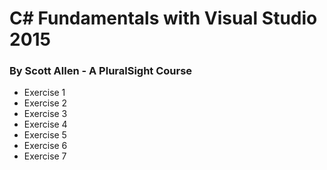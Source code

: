 # C# Fundamentals with Visual Studio 2015
### By Scott Allen - A PluralSight Course

* Exercise 1
* Exercise 2
* Exercise 3
* Exercise 4
* Exercise 5
* Exercise 6
* Exercise 7
